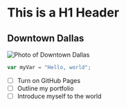 # This is a H1 Header
## Downtown Dallas
![Photo of Downtown Dallas](https://github.com/ashio002/skills-communicate-using-markdown/assets/173070262/5a371562-b8a4-4ccd-a73d-29bf3dc2dcdb)

``` javascript
var myVar = "Hello, world";
```


- [ ] Turn on GitHub Pages
- [ ] Outline my portfolio
- [ ] Introduce myself to the world
